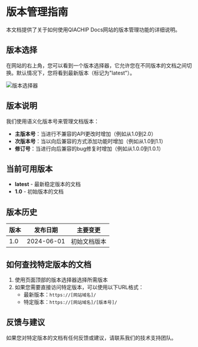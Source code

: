 # 版本管理指南

本文档提供了关于如何使用QIACHIP Docs网站的版本管理功能的详细说明。

## 版本选择

在网站的右上角，您可以看到一个版本选择器，它允许您在不同版本的文档之间切换。默认情况下，您将看到最新版本（标记为"latest"）。

![版本选择器](https://squidfunk.github.io/mkdocs-material/assets/screenshots/versioning.png)

## 版本说明

我们使用语义化版本号来管理文档版本：

- **主版本号**：当进行不兼容的API更改时增加（例如从1.0到2.0）
- **次版本号**：当以向后兼容的方式添加功能时增加（例如从1.0到1.1）
- **修订号**：当进行向后兼容的bug修复时增加（例如从1.0.0到1.0.1）

## 当前可用版本

- **latest** - 最新稳定版本的文档
- **1.0** - 初始版本的文档

## 版本历史

| 版本 | 发布日期 | 主要变更 |
|------|----------|----------|
| 1.0  | 2024-06-01 | 初始文档版本 |

## 如何查找特定版本的文档

1. 使用页面顶部的版本选择器选择所需版本
2. 如果您需要直接访问特定版本，可以使用以下URL格式：
   - 最新版本：`https://[网站域名]/`
   - 特定版本：`https://[网站域名]/[版本号]/`

## 反馈与建议

如果您对特定版本的文档有任何反馈或建议，请联系我们的技术支持团队。